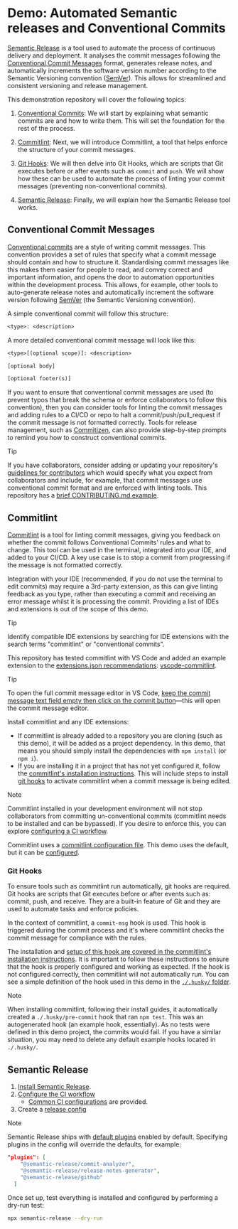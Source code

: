 # Demo: Automated Semantic releases and Conventional Commits

[Semantic Release](https://semantic-release.gitbook.io/semantic-release) is a tool used to automate the process of continuous delivery and deployment. It analyses the commit messages following the [Conventional Commit Messages](#conventional-commit-messages) format, generates release notes, and automatically increments the software version number according to the Semantic Versioning convention ([SemVer](http://semver.org/)). This allows for streamlined and consistent versioning and release management.

This demonstration repository will cover the following topics:

1. [Conventional Commits](#conventional-commit-messages): We will start by explaining what semantic commits are and how to write them. This will set the foundation for the rest of the process.

2. [Commitlint](#commitlint): Next, we will introduce Commitlint, a tool that helps enforce the structure of your commit messages.

3. [Git Hooks](#git-hooks): We will then delve into Git Hooks, which are scripts that Git executes before or after events such as `commit` and `push`. We will show how these can be used to automate the process of linting your commit messages (preventing non-conventional commits).

4. [Semantic Release](#semantic-release): Finally, we will explain how the Semantic Release tool works.

## Conventional Commit Messages

[Conventional commits](https://www.conventionalcommits.org/) are a style of writing commit messages. This convention provides a set of rules that specify what a commit message should contain and how to structure it. Standardising commit messages like this makes them easier for people to read, and convey correct and important information, and opens the door to automation opportunities within the development process. This allows, for example, other tools to auto-generate release notes and automatically increment the software version following [SemVer](http://semver.org/) (the Semantic Versioning convention).

A simple conventional commit will follow this structure:

```txt
<type>: <description>
```

A more detailed conventional commit message will look like this:

```txt
<type>[(optional scope)]: <description>

[optional body]

[optional footer(s)]
```

If you want to ensure that conventional commit messages are used (to prevent typos that break the schema or enforce collaborators to follow this convention), then you can consider tools for linting the commit messages and adding rules to a CI/CD or repo to halt a commit/push/pull_request if the commit message is not formatted correctly. Tools for release management, such as [Commitizen](https://commitizen-tools.github.io/commitizen/), can also provide step-by-step prompts to remind you how to construct conventional commits.

> [!TIP]
> If you have collaborators, consider adding or updating your repository's [guidelines for contributors](https://docs.github.com/en/communities/setting-up-your-project-for-healthy-contributions/setting-guidelines-for-repository-contributors) which would specify what you expect from collaborators and include, for example, that commit messages use conventional commit format and are enforced with linting tools. This repository has a [brief CONTRIBUTING.md example](./CONTRIBUTING.md).

## Commitlint

[Commitlint](https://commitlint.js.org/) is a tool for linting commit messages, giving you feedback on whether the commit follows Conventional Commits' rules and what to change. This tool can be used in the terminal, integrated into your IDE, and added to your CI/CD. A key use case is to stop a commit from progressing if the message is not formatted correctly.

Integration with your IDE (recommended, if you do not use the terminal to edit commits) may require a 3rd-party extension, as this can give linting feedback as you type, rather than executing a commit and receiving an error message whilst it is processing the commit. Providing a list of IDEs and extensions is out of the scope of this demo.

> [!TIP]
> Identify compatible IDE extensions by searching for IDE extensions with the search terms "commitlint" or "conventional commits".

This repository has tested commitlint with VS Code and added an example extension to the [extensions.json recommendations](./.vscode/extensions.json): [vscode-commitlint](https://www.joshbolduc.net/projects/vscode-commitlint).

> [!TIP]
> To open the full commit message editor in VS Code, [keep the commit message text field empty then click on the commit button](https://code.visualstudio.com/docs/sourcecontrol/overview#_author-commit-messages-using-an-editor)&mdash;this will open the commit message editor.

Install commitlint and any IDE extensions:

- If commitlint is already added to a repository you are cloning (such as this demo), it will be added as a project dependency. In this demo, that means you should simply install the dependencies with `npm install` (or `npm i`).
- If you are installing it in a project that has not yet configured it, follow the [commitlint's installation instructions](https://commitlint.js.org/guides/getting-started.html). This will include steps to install [git hooks](#git-hooks) to activate commitlint when a commit message is being edited.

> [!NOTE]
> Commitlint installed in your development environment will not stop collaborators from committing un-conventional commits (commitlint needs to be installed and can be bypassed). If you desire to enforce this, you can explore [configuring a CI workflow](https://commitlint.js.org/guides/ci-setup.html).

Commitlint uses a [commitlint configuration file](./commitlint.config.js). This demo uses the default, but it can be [configured](https://commitlint.js.org/reference/configuration.html).

### Git Hooks

To ensure tools such as commitlint run automatically, git hooks are required. Git hooks are scripts that Git executes before or after events such as: commit, push, and receive. They are a built-in feature of Git and they are used to automate tasks and enforce policies.

In the context of commitlint, a `commit-msg` hook is used. This hook is triggered during the commit process and it's where commitlint checks the commit message for compliance with the rules.

The installation and [setup of this hook are covered in the commitlint's installation instructions](https://commitlint.js.org/guides/local-setup.html#add-hook). It is important to follow these instructions to ensure that the hook is properly configured and working as expected. If the hook is not configured correctly, then commitlint will not automatically run. You can see a simple definition of the hook used in this demo in the [`./.husky/` folder](./.husky/).

> [!NOTE]
> When installing commitlint, following their install guides, it automatically created a `./.husky/pre-commit` hook that ran `npm test`. This was an autogenerated hook (an example hook, essentially). As no tests were defined in this demo project, the commits would fail. If you have a similar situation, you may need to delete any default example hooks located in `./.husky/`.

## Semantic Release

1. [Install Semantic Release](https://semantic-release.gitbook.io/semantic-release/usage/installation).
2. [Configure the CI workflow](https://semantic-release.gitbook.io/semantic-release/usage/ci-configuration)
   - [Common CI configurations](https://semantic-release.gitbook.io/semantic-release/recipes/ci-configurations) are provided.
3. Create a [release config](https://semantic-release.gitbook.io/semantic-release/usage/configuration)

> [!NOTE]
> Semantic Release ships with [default plugins](https://semantic-release.gitbook.io/semantic-release/usage/plugins#default-plugins) enabled by default. Specifying plugins in the config will override the defaults, for example:
>
> ```json
> "plugins": [
>     "@semantic-release/commit-analyzer",
>     "@semantic-release/release-notes-generator",
>     "@semantic-release/github"
>   ]
> ```

Once set up, test everything is installed and configured by performing a dry-run test:

```zsh
npx semantic-release --dry-run
```
